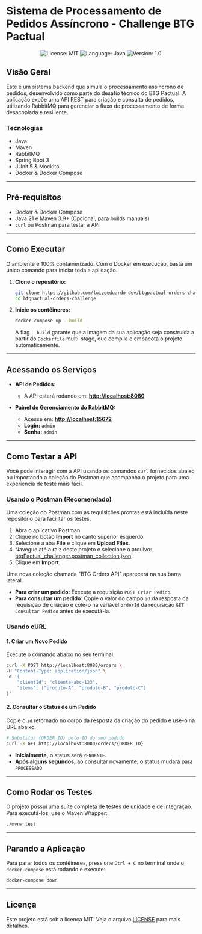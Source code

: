 # Sistema de Processamento de Pedidos Assíncrono - Challenge BTG Pactual

<p align="center">
    <img alt="License: MIT" src="https://img.shields.io/badge/license-MIT-%2304D361">
    <img alt="Language: Java" src="https://img.shields.io/badge/language-java-green">
    <img alt="Version: 1.0" src="https://img.shields.io/badge/version-1.0-yellowgreen">
</p>

## Visão Geral

Este é um sistema backend que simula o processamento assíncrono de pedidos, desenvolvido como parte
do desafio técnico do BTG Pactual. A aplicação expõe uma API REST para criação e consulta de
pedidos, utilizando RabbitMQ para gerenciar o fluxo de processamento de forma desacoplada e
resiliente.

### Tecnologias

* Java
* Maven
* RabbitMQ
* Spring Boot 3
* JUnit 5 & Mockito
* Docker & Docker Compose

---

## Pré-requisitos

* Docker & Docker Compose
* Java 21 e Maven 3.9+ (Opcional, para builds manuais)
* `curl` ou Postman para testar a API

---

## Como Executar

O ambiente é 100% containerizado. Com o Docker em execução, basta um único comando para iniciar toda
a aplicação.

1. **Clone o repositório:**
   ```bash
   git clone https://github.com/luizeeduardo-dev/btgpactual-orders-challenge.git
   cd btgpactual-orders-challenge
   ```

2. **Inicie os contêineres:**
   ```bash
   docker-compose up --build
   ```
   A flag `--build` garante que a imagem da sua aplicação seja construída a partir do `Dockerfile`
   multi-stage, que compila e empacota o projeto automaticamente.

---

## Acessando os Serviços

* **API de Pedidos:**
    * A API estará rodando em: **[http://localhost:8080]()**

* **Painel de Gerenciamento do RabbitMQ:**
    * Acesse em: **[http://localhost:15672]()**
    * **Login:** `admin`
    * **Senha:** `admin`

---

## Como Testar a API

Você pode interagir com a API usando os comandos `curl` fornecidos abaixo ou importando a coleção do Postman que acompanha o projeto para uma experiência de teste mais fácil.

### Usando o Postman (Recomendado)

Uma coleção do Postman com as requisições prontas está incluída neste repositório para facilitar os testes.

1.  Abra o aplicativo Postman.
2.  Clique no botão **Import** no canto superior esquerdo.
3.  Selecione a aba **File** e clique em **Upload Files**.
4.  Navegue até a raiz deste projeto e selecione o arquivo: [btgPactual_challenger.postman_collection.json]().
5.  Clique em **Import**.

Uma nova coleção chamada "BTG Orders API" aparecerá na sua barra lateral.

* **Para criar um pedido:** Execute a requisição `POST Criar Pedido`.
* **Para consultar um pedido:** Copie o valor do campo `id` da resposta da requisição de criação e cole-o na variável `orderId` da requisição `GET Consultar Pedido` antes de executá-la.

### Usando cURL

#### 1. Criar um Novo Pedido

Execute o comando abaixo no seu terminal.

```bash
curl -X POST http://localhost:8080/orders \
-H "Content-Type: application/json" \
-d '{
    "clientId": "cliente-abc-123",
    "items": ["produto-A", "produto-B", "produto-C"]
}'
```

#### 2. Consultar o Status de um Pedido

Copie o `id` retornado no corpo da resposta da criação do pedido e use-o na URL abaixo.

```bash
# Substitua {ORDER_ID} pelo ID do seu pedido
curl -X GET http://localhost:8080/orders/{ORDER_ID}
```

* **Inicialmente,** o status será `PENDENTE`.
* **Após alguns segundos,** ao consultar novamente, o status mudará para `PROCESSADO`.

---

## Como Rodar os Testes

O projeto possui uma suíte completa de testes de unidade e de integração. Para executá-los, use o
Maven Wrapper:

```bash
./mvnw test
```

---

## Parando a Aplicação

Para parar todos os contêineres, pressione `Ctrl + C` no terminal onde o `docker-compose` está
rodando e execute:

```bash
docker-compose down
```

---

## Licença

Este projeto está sob a licença MIT. Veja o arquivo [LICENSE](LICENSE) para mais detalhes.
